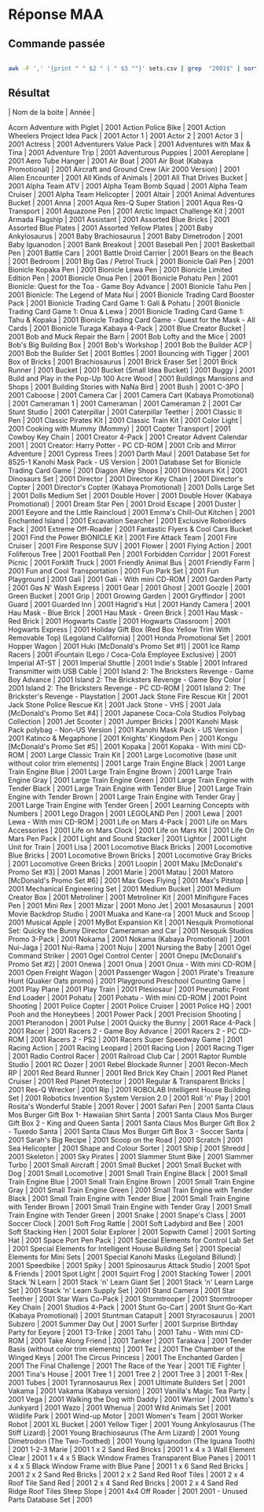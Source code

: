 # Réponse MAA

## Commande passée

```bash

awk -F ',' '{print " " $2 " | " $3 ""}' sets.csv | grep  "2001$" | sort --field-separator="|" --key=1n | uniq >> reponse-maa.md

```

## Résultat

| Nom de la boite | Année |

 Acorn Adventure with Piglet | 2001
 Action Police Bike | 2001
 Action Wheelers Project Idea Pack | 2001
 Actor 1 | 2001
 Actor 2 | 2001
 Actor 3 | 2001
 Actress | 2001
 Adventurers Value Pack | 2001
 Adventures with Max & Tina | 2001
 Adventure Trip | 2001
 Adventurous Puppies | 2001
 Aeroplane | 2001
 Aero Tube Hanger | 2001
 Air Boat | 2001
 Air Boat (Kabaya Promotional) | 2001
 Aircraft and Ground Crew (Air 2000 Version) | 2001
 Alien Encounter | 2001
 All Kinds of Animals | 2001
 All That Drives Bucket | 2001
 Alpha Team ATV | 2001
 Alpha Team Bomb Squad | 2001
 Alpha Team Cruiser | 2001
 Alpha Team Helicopter | 2001
 Altair | 2001
 Animal Adventures Bucket | 2001
 Anna | 2001
 Aqua Res-Q Super Station | 2001
 Aqua Res-Q Transport | 2001
 Aquazone Pen | 2001
 Arctic Impact Challenge Kit | 2001
 Armada Flagship | 2001
 Assistant | 2001
 Assorted Blue Bricks | 2001
 Assorted Blue Plates | 2001
 Assorted Yellow Plates | 2001
 Baby Ankylosaurus | 2001
 Baby Brachiosaurus | 2001
 Baby Dimetrodon | 2001
 Baby Iguanodon | 2001
 Bank Breakout | 2001
 Baseball Pen | 2001
 Basketball Pen | 2001
 Battle Cars | 2001
 Battle Droid Carrier | 2001
 Bears on the Beach | 2001
 Bedroom | 2001
 Big Gas / Petrol Truck | 2001
 Bionicle Gali Pen | 2001
 Bionicle Kopaka Pen | 2001
 Bionicle Lewa Pen | 2001
 Bionicle Limited Edition Pen | 2001
 Bionicle Onua Pen | 2001
 Bionicle Pohatu Pen | 2001
 Bionicle: Quest for the Toa - Game Boy Advance | 2001
 Bionicle Tahu Pen | 2001
 Bionicle: The Legend of Mata Nui | 2001
 Bionicle Trading Card Booster Pack | 2001
 Bionicle Trading Card Game 1: Gali & Pohatu | 2001
 Bionicle Trading Card Game 1: Onua & Lewa | 2001
 Bionicle Trading Card Game 1: Tahu & Kopaka | 2001
 Bionicle Trading Card Game - Quest for the Mask - All Cards | 2001
 Bionicle Turaga Kabaya 4-Pack | 2001
 Blue Creator Bucket | 2001
 Bob and Muck Repair the Barn | 2001
 Bob Lofty and the Mice | 2001
 Bob's Big Building Box | 2001
 Bob's Workshop | 2001
 Bob the Builder ACP | 2001
 Bob the Builder Set | 2001
 Bottles | 2001
 Bouncing with Tigger | 2001
 Box of Bricks | 2001
 Brachiosaurus | 2001
 Brick Eraser Set | 2001
 Brick Runner | 2001
 Bucket | 2001
 Bucket (Small Idea Bucket) | 2001
 Buggy | 2001
 Build and Play in the Pop-Up 100 Acre Wood | 2001
 Buildings Mansions and Shops | 2001
 Building Stories with NaNa Bird | 2001
 Bush | 2001
 C-3PO | 2001
 Caboose | 2001
 Camera Car | 2001
 Camera Cart (Kabaya Promotional) | 2001
 Cameraman 1 | 2001
 Cameraman | 2001
 Cameraman 2 | 2001
 Car Stunt Studio | 2001
 Caterpillar | 2001
 Caterpillar Teether | 2001
 Classic II Pen | 2001
 Classic Pirates Kit | 2001
 Classic Train Kit | 2001
 Color Light | 2001
 Cooking with Mummy (Mommy) | 2001
 Copter Transport | 2001
 Cowboy Key Chain | 2001
 Creator 4-Pack | 2001
 Creator Advent Calendar 2001 | 2001
 Creator: Harry Potter - PC CD-ROM | 2001
 Crib and Mirror Adventure | 2001
 Cypress Trees | 2001
 Darth Maul | 2001
 Database Set for 8525-1 Kanohi Mask Pack - US Version | 2001
 Database Set for Bionicle Trading Card Game | 2001
 Diagon Alley Shops | 2001
 Dinosaurs Kit | 2001
 Dinosaurs Set | 2001
 Director | 2001
 Director Key Chain | 2001
 Director's Copter | 2001
 Director's Copter (Kabaya Promotional) | 2001
 Dolls Large Set | 2001
 Dolls Medium Set | 2001
 Double Hover | 2001
 Double Hover (Kabaya Promotional) | 2001
 Dream Star Pen | 2001
 Droid Escape | 2001
 Duster | 2001
 Eeyore and the Little Raincloud | 2001
 Emma's Chill-Out Kitchen | 2001
 Enchanted Island | 2001
 Excavation Searcher | 2001
 Exclusive Roboriders Pack | 2001
 Extreme Off-Roader | 2001
 Fantastic Flyers & Cool Cars Bucket | 2001
 Find the Power BIONICLE Kit | 2001
 Fire Attack Team | 2001
 Fire Cruiser | 2001
 Fire Response SUV | 2001
 Flower | 2001
 Flying Action | 2001
 Foliferous Tree | 2001
 Football Pen | 2001
 Forbidden Corridor | 2001
 Forest Picnic | 2001
 Forklift Truck | 2001
 Friendly Animal Bus | 2001
 Friendly Farm | 2001
 Fun and Cool Transportation | 2001
 Fun Park Set | 2001
 Fun Playground | 2001
 Gali | 2001
 Gali - With mini CD-ROM | 2001
 Garden Party | 2001
 Gas N' Wash Express | 2001
 Gear | 2001
 Ghost | 2001
 Goozle | 2001
 Green Bucket | 2001
 Grip | 2001
 Growing Garden | 2001
 Gryffindor | 2001
 Guard | 2001
 Guarded Inn | 2001
 Hagrid's Hut | 2001
 Handy Camera | 2001
 Hau Mask - Blue Brick | 2001
 Hau Mask - Green Brick | 2001
 Hau Mask - Red Brick | 2001
 Hogwarts Castle | 2001
 Hogwarts Classroom | 2001
 Hogwarts Express | 2001
 Holiday Gift Box (Red Box Yellow Trim With Removable Top) (Legoland California) | 2001
 Honda Promotional Set | 2001
 Hopper Wagon | 2001
 Huki [McDonald's Promo Set #1] | 2001
 Ice Ramp Racers | 2001
 iFountain (Lego / Coca-Cola Employee Exclusive) | 2001
 Imperial AT-ST | 2001
 Imperial Shuttle | 2001
 Indie's Stable | 2001
 Infrared Transmitter with USB Cable | 2001
 Island 2: The Bricksters Revenge - Game Boy Advance | 2001
 Island 2: The Bricksters Revenge - Game Boy Color | 2001
 Island 2: The Bricksters Revenge - PC CD-ROM | 2001
 Island 2: The Brickster's Revenge - Playstation | 2001
 Jack Stone Fire Rescue Kit | 2001
 Jack Stone Police Rescue Kit | 2001
 Jack Stone - VHS | 2001
 Jala [McDonald's Promo Set #4] | 2001
 Japanese Coca-Cola Studios Polybag Collection | 2001
 Jet Scooter | 2001
 Jumper Bricks | 2001
 Kanohi Mask Pack polybag - Non-US Version | 2001
 Kanohi Mask Pack - US Version | 2001
 Katinco & Megaphone | 2001
 Knights' Kingdom Pen | 2001
 Kongu [McDonald's Promo Set #5] | 2001
 Kopaka | 2001
 Kopaka - With mini CD-ROM | 2001
 Large Classic Train Kit | 2001
 Large Locomotive (base unit without color trim elements) | 2001
 Large Train Engine Black | 2001
 Large Train Engine Blue | 2001
 Large Train Engine Brown | 2001
 Large Train Engine Gray | 2001
 Large Train Engine Green | 2001
 Large Train Engine with Tender Black | 2001
 Large Train Engine with Tender Blue | 2001
 Large Train Engine with Tender Brown | 2001
 Large Train Engine with Tender Gray | 2001
 Large Train Engine with Tender Green | 2001
 Learning Concepts with Numbers | 2001
 Lego Dragon | 2001
 LEGOLAND Pen | 2001
 Lewa | 2001
 Lewa - With mini CD-ROM | 2001
 Life on Mars 4-Pack | 2001
 Life on Mars Accessories | 2001
 Life on Mars Clock | 2001
 Life on Mars Kit | 2001
 Life On Mars Pen Pack | 2001
 Light and Sound Stacker | 2001
 Lightor | 2001
 Light Unit for Train | 2001
 Lisa | 2001
 Locomotive Black Bricks | 2001
 Locomotive Blue Bricks | 2001
 Locomotive Brown Bricks | 2001
 Locomotive Gray Bricks | 2001
 Locomotive Green Bricks | 2001
 Loopin | 2001
 Maku [McDonald's Promo Set #3] | 2001
 Manas | 2001
 Marie | 2001
 Matau | 2001
 Matoro [McDonald's Promo Set #6] | 2001
 Max Goes Flying | 2001
 Max's Pitstop | 2001
 Mechanical Engineering Set | 2001
 Medium Bucket | 2001
 Medium Creator Box | 2001
 Metroliner | 2001
 Metroliner Kit | 2001
 Minifigure Faces Pen | 2001
 Mini Rex | 2001
 Mizar | 2001
 Mono Jet | 2001
 Mosasaurus | 2001
 Movie Backdrop Studio | 2001
 Muaka and Kane-ra | 2001
 Muck and Scoop | 2001
 Musical Apple | 2001
 MyBot Expansion Kit | 2001
 Nesquik Promotional Set: Quicky the Bunny Director Cameraman and Car | 2001
 Nesquik Studios Promo 3-Pack | 2001
 Nokama | 2001
 Nokama (Kabaya Promotional) | 2001
 Nui-Jaga | 2001
 Nui-Rama | 2001
 Nuju | 2001
 Nursing the Baby | 2001
 Ogel Command Striker | 2001
 Ogel Control Center | 2001
 Onepu [McDonald's Promo Set #2] | 2001
 Onewa | 2001
 Onua | 2001
 Onua - With mini CD-ROM | 2001
 Open Freight Wagon | 2001
 Passenger Wagon | 2001
 Pirate's Treasure Hunt (Quaker Oats promo) | 2001
 Playground Preschool Counting Game | 2001
 Play Plane | 2001
 Play Train | 2001
 Plesiosaur | 2001
 Pneumatic Front End Loader | 2001
 Pohatu | 2001
 Pohatu - With mini CD-ROM | 2001
 Point Shooting | 2001
 Police Copter | 2001
 Police Cruiser | 2001
 Police HQ | 2001
 Pooh and the Honeybees | 2001
 Power Pack | 2001
 Precision Shooting | 2001
 Pteranodon | 2001
 Pulse | 2001
 Quicky the Bunny | 2001
 Race 4-Pack | 2001
 Racer | 2001
 Racers 2 - Game Boy Advance | 2001
 Racers 2 - PC CD-ROM | 2001
 Racers 2 - PS2 | 2001
 Racers Super Speedway Game | 2001
 Racing Action | 2001
 Racing Leopard | 2001
 Racing Lion | 2001
 Racing Tiger | 2001
 Radio Control Racer | 2001
 Railroad Club Car | 2001
 Raptor Rumble Studio | 2001
 RC Dozer | 2001
 Rebel Blockade Runner | 2001
 Recon-Mech RP | 2001
 Red Beard Runner | 2001
 Red Brick Key Chain | 2001
 Red Planet Cruiser | 2001
 Red Planet Protector | 2001
 Regular & Transparent Bricks | 2001
 Res-Q Wrecker | 2001
 Rip | 2001
 ROBOLAB Intelligent House Building Set | 2001
 Robotics Invention System Version 2.0 | 2001
 Roll 'n' Play | 2001
 Rosita's Wonderful Stable | 2001
 Rover | 2001
 Safari Pen | 2001
 Santa Claus Mos Burger Gift Box 1- Hawaiian Shirt Santa | 2001
 Santa Claus Mos Burger Gift Box 2 - King and Queen Santa | 2001
 Santa Claus Mos Burger Gift Box 2 - Tuxedo Santa | 2001
 Santa Claus Mos Burger Gift Box 3 - Soccer Santa | 2001
 Sarah's Big Recipe | 2001
 Scoop on the Road | 2001
 Scratch | 2001
 Sea Helicopter | 2001
 Shape and Colour Sorter | 2001
 Ship | 2001
 Shredd | 2001
 Skeleton | 2001
 Sky Pirates | 2001
 Slammer Stunt Bike | 2001
 Slammer Turbo | 2001
 Small Aircraft | 2001
 Small Bucket | 2001
 Small Bucket with Dog | 2001
 Small Locomotive | 2001
 Small Train Engine Black | 2001
 Small Train Engine Blue | 2001
 Small Train Engine Brown | 2001
 Small Train Engine Gray | 2001
 Small Train Engine Green | 2001
 Small Train Engine with Tender Black | 2001
 Small Train Engine with Tender Blue | 2001
 Small Train Engine with Tender Brown | 2001
 Small Train Engine with Tender Gray | 2001
 Small Train Engine with Tender Green | 2001
 Snake | 2001
 Snape's Class | 2001
 Soccer Clock | 2001
 Soft Frog Rattle | 2001
 Soft Ladybird and Bee | 2001
 Soft Stacking Hen | 2001
 Solar Explorer | 2001
 Sopwith Camel | 2001
 Sorting Hat | 2001
 Space Port Pen Pack | 2001
 Special Elements for Control Lab Set | 2001
 Special Elements for Intelligent House Building Set | 2001
 Special Elements for Mini Sets | 2001
 Special Kanohi Masks (Legoland Billund) | 2001
 Speedbike | 2001
 Spiky | 2001
 Spinosaurus Attack Studio | 2001
 Spot & Friends | 2001
 Spot Light | 2001
 Squirt Frog | 2001
 Stacking Tower | 2001
 Stack 'N Learn | 2001
 Stack 'n' Learn Giant Set | 2001
 Stack 'n' Learn Large Set | 2001
 Stack 'n' Learn Supply Set | 2001
 Stand Camera | 2001
 Star Teether | 2001
 Star Wars Co-Pack | 2001
 Stormtrooper | 2001
 Stormtrooper Key Chain | 2001
 Studios 4-Pack | 2001
 Stunt Go-Cart | 2001
 Stunt Go-Kart (Kabaya Promotional) | 2001
 Stuntman Catapult | 2001
 Styracosaurus | 2001
 Subzero | 2001
 Summer Day Out | 2001
 Surfer | 2001
 Surprise Birthday Party for Eeyore | 2001
 T3-Trike | 2001
 Tahu | 2001
 Tahu - With mini CD-ROM | 2001
 Take Along Friend | 2001
 Tanker | 2001
 Tarakava | 2001
 Tender Basis (without color trim elements) | 2001
 Tez | 2001
 The Chamber of the Winged Keys | 2001
 The Circus Princess | 2001
 The Enchanted Garden | 2001
 The Final Challenge | 2001
 The Race of the Year | 2001
 TIE Fighter | 2001
 Tina's House | 2001
 Tree 1 | 2001
 Tree 2 | 2001
 Tree 3 | 2001
 T-Rex | 2001
 Tubes | 2001
 Tyrannosaurus Rex | 2001
 Ultimate Builders Set | 2001
 Vakama | 2001
 Vakama (Kabaya version) | 2001
 Vanilla's Magic Tea Party | 2001
 Vega | 2001
 Walking the Dog with Daddy | 2001
 Warrior | 2001
 Watto's Junkyard | 2001
 Wazo | 2001
 Whenua | 2001
 Wild Animals Set | 2001
 Wildlife Park | 2001
 Wind-up Motor | 2001
 Women's Team | 2001
 Worker Robot | 2001
 XL Bucket | 2001
 Yellow Tiger | 2001
 Young Ankylosaurus (The Stiff Lizard) | 2001
 Young Brachiosaurus (The Arm Lizard) | 2001
 Young Dimetrodon (The Two-Toothed) | 2001
 Young Iguanodon (The Iguana Tooth) | 2001
 1-2-3 Marie | 2001
 1 x 2 Sand Red Bricks | 2001
 1 x 4 x 3 Wall Element Clear | 2001
 1 x 4 x 5 Black Window Frames Transparent Blue Panes | 2001
 1 x 4 x 5 Black Window Frame with Blue Pane | 2001
 1 x 6 Sand Red Bricks | 2001
 2 x 2 Sand Red Bricks | 2001
 2 x 2 Sand Red Roof Tiles | 2001
 2 x 4 Roof Tile Sand Red | 2001
 2 x 4 Sand Red Bricks | 2001
 2 x 4 Sand Red Ridge Roof Tiles Steep Slope | 2001
 4x4 Off Roader | 2001
 2001 - Unused Parts Database Set | 2001
